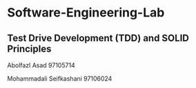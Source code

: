 # Software-Engineering-Lab
## Test Drive Development (TDD) and SOLID Principles

Abolfazl Asad 97105714

Mohammadali Seifkashani 97106024

